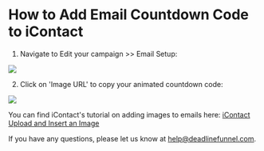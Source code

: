 # How to Add Email Countdown Code to iContact

1. Navigate to Edit your campaign &gt;&gt; Email Setup:

![](https://d33v4339jhl8k0.cloudfront.net/docs/assets/53974d6ce4b0c76107b109d1/images/5a9812dc2c7d3a7549513d11/file-WImGw0MUo4.png)

2. Click on 'Image URL' to copy your animated countdown code:

![](https://d33v4339jhl8k0.cloudfront.net/docs/assets/53974d6ce4b0c76107b109d1/images/5a98135704286374f70873d9/file-7QZqDhzebr.png)

You can find iContact's tutorial on adding images to emails here: [iContact Upload and Insert an Image](https://icontact-videos.wistia.com/medias/272pxctqqa)

If you have any questions, please let us know at [help@deadlinefunnel.com](mailto:mailto:help@deadlinefunnel.com).

